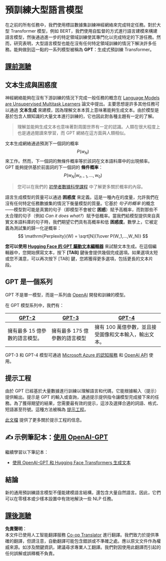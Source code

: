 <!--
CO_OP_TRANSLATOR_METADATA:
{
  "original_hash": "2efbb183384a50f0fc0cde02534d912f",
  "translation_date": "2025-08-24T21:51:00+00:00",
  "source_file": "lessons/5-NLP/20-LangModels/README.md",
  "language_code": "hk"
}
-->
# 預訓練大型語言模型

在之前的所有任務中，我們使用標註數據集訓練神經網絡來完成特定任務。對於大型 Transformer 模型，例如 BERT，我們使用自監督的方式進行語言建模來構建語言模型，然後通過進一步的特定領域訓練使其專門化以完成特定的下游任務。然而，研究表明，大型語言模型也能在沒有任何特定領域訓練的情況下解決許多任務。能夠做到這一點的一系列模型被稱為 **GPT**：生成式預訓練 Transformer。

## [課前測驗](https://red-field-0a6ddfd03.1.azurestaticapps.net/quiz/120)

## 文本生成與困惑度

神經網絡能夠在沒有下游訓練的情況下完成一般任務的概念在 [Language Models are Unsupervised Multitask Learners](https://cdn.openai.com/better-language-models/language_models_are_unsupervised_multitask_learners.pdf) 論文中提出。主要思想是許多其他任務可以通過 **文本生成** 來建模，因為理解文本本質上意味著能夠生成文本。由於模型是基於包含人類知識的大量文本進行訓練的，它也因此對各種主題有一定的了解。

> 理解並能夠生成文本也意味著對周圍世界有一定的認識。人類在很大程度上也是通過閱讀來學習，而 GPT 網絡在這方面與人類相似。

文本生成網絡通過預測下一個詞的概率 $$P(w_N)$$ 來工作。然而，下一個詞的無條件概率等於該詞在文本語料庫中的出現頻率。GPT 能夠提供基於前面詞的下一個詞的 **條件概率**：$$P(w_N | w_{n-1}, ..., w_0)$$

> 您可以在我們的 [初學者數據科學課程](https://github.com/microsoft/Data-Science-For-Beginners/tree/main/1-Introduction/04-stats-and-probability) 中了解更多關於概率的內容。

語言生成模型的質量可以通過 **困惑度** 來定義。這是一種內在的度量，允許我們在沒有任何特定任務數據集的情況下衡量模型的質量。它基於 *句子的概率* 的概念——模型對可能是真實的句子（即模型不會被它 **困惑**）賦予高概率，而對那些不太合理的句子（例如 *Can it does what?*）賦予低概率。當我們給模型提供來自真實文本語料庫的句子時，我們期望它們具有高概率和低 **困惑度**。數學上，它被定義為測試集的歸一化逆概率：
$$
\mathrm{Perplexity}(W) = \sqrt[N]{1\over P(W_1,...,W_N)}
$$ 

**您可以使用 [Hugging Face 的 GPT 驅動文本編輯器](https://transformer.huggingface.co/doc/gpt2-large)** 來試驗文本生成。在這個編輯器中，您開始撰寫文本，按下 **[TAB]** 鍵後會提供幾個完成選項。如果選項太短或您不滿意，可以再次按下 [TAB] 鍵，您將獲得更多選項，包括更長的文本片段。

## GPT 是一個系列

GPT 不是單一模型，而是一系列由 [OpenAI](https://openai.com) 開發和訓練的模型。

在 GPT 模型系列中，我們有：

| [GPT-2](https://huggingface.co/docs/transformers/model_doc/gpt2#openai-gpt2) | [GPT-3](https://openai.com/research/language-models-are-few-shot-learners) | [GPT-4](https://openai.com/gpt-4) |
| -- | -- | -- |
|擁有最多 15 億參數的語言模型。| 擁有最多 175 億參數的語言模型 | 擁有 100 萬億參數，並且接受圖像和文本輸入，輸出文本。 |

GPT-3 和 GPT-4 模型可通過 [Microsoft Azure 的認知服務](https://azure.microsoft.com/en-us/services/cognitive-services/openai-service/#overview?WT.mc_id=academic-77998-cacaste) 和 [OpenAI API](https://openai.com/api/) 使用。

## 提示工程

由於 GPT 已經基於大量數據進行訓練以理解語言和代碼，它能根據輸入（提示）提供輸出。提示是 GPT 的輸入或查詢，通過提示提供指令讓模型完成接下來的任務。為了獲得期望的結果，您需要最有效的提示，這涉及選擇合適的詞語、格式、短語甚至符號。這種方法被稱為 [提示工程](https://learn.microsoft.com/en-us/shows/ai-show/the-basics-of-prompt-engineering-with-azure-openai-service?WT.mc_id=academic-77998-bethanycheum)。

[此文檔](https://learn.microsoft.com/en-us/semantic-kernel/prompt-engineering/?WT.mc_id=academic-77998-bethanycheum) 提供了更多關於提示工程的信息。

## ✍️ 示例筆記本：[使用 OpenAI-GPT](../../../../../lessons/5-NLP/20-LangModels/GPT-PyTorch.ipynb)

繼續學習以下筆記本：

* [使用 OpenAI-GPT 和 Hugging Face Transformers 生成文本](../../../../../lessons/5-NLP/20-LangModels/GPT-PyTorch.ipynb)

## 結論

新的通用預訓練語言模型不僅能建模語言結構，還包含大量自然語言。因此，它們可以在零樣本或少樣本設置中有效地解決一些 NLP 任務。

## [課後測驗](https://red-field-0a6ddfd03.1.azurestaticapps.net/quiz/220)

**免責聲明**：  
本文件已使用人工智能翻譯服務 [Co-op Translator](https://github.com/Azure/co-op-translator) 進行翻譯。我們致力於提供準確的翻譯，但請注意，自動翻譯可能包含錯誤或不準確之處。應以原文文件作為權威來源。如涉及關鍵資訊，建議尋求專業人工翻譯。我們對因使用此翻譯而引起的任何誤解或誤釋概不負責。